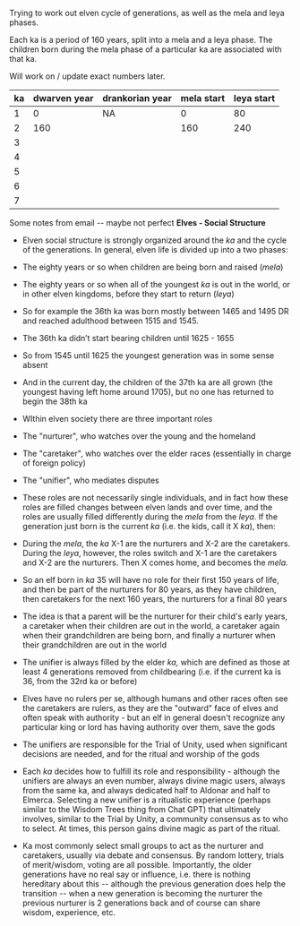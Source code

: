 Trying to work out elven cycle of generations, as well as the mela and leya phases.

Each ka is a period of 160 years, split into a mela and a leya phase. The children born during the mela phase of a particular ka are associated with that ka. 

Will work on / update exact numbers later.

| ka  | dwarven year | drankorian year | mela start | leya start |
| --- | ------------ | --------------- | ---------- | ---------- |
| 1   | 0            | NA              | 0          | 80         |
| 2   | 160          |                 | 160        | 240        |
| 3   |              |                 |            |            |
| 4   |              |                 |            |            |
| 5   |              |                 |            |            |
| 6   |              |                 |            |            |
| 7   |              |                 |            |            |


Some notes from email -- maybe not perfect
**Elves - Social Structure**

- Elven social structure is strongly organized around the _ka_ and the cycle of the generations. In general, elven life is divided up into a two phases:

- The eighty years or so when children are being born and raised (_mela_)
- The eighty years or so when all of the youngest _ka_ is out in the world, or in other elven kingdoms, before they start to return (_leya_)
- So for example the 36th ka was born mostly between 1465 and 1495 DR and reached adulthood between 1515 and 1545. 

- The 36th ka didn’t start bearing children until 1625 - 1655
- So from 1545 until 1625 the youngest generation was in some sense absent
- And in the current day, the children of the 37th ka are all grown (the youngest having left home around 1705), but no one has returned to begin the 38th ka

- WIthin elven society there are three important roles

- The "nurturer", who watches over the young and the homeland
- The "caretaker", who watches over the elder races (essentially in charge of foreign policy)
- The "unifier", who mediates disputes

- These roles are not necessarily single individuals, and in fact how these roles are filled changes between elven lands and over time, and the roles are usually filled differently during the _mela_ from the _leya_. If the generation just born is the current _ka_ (i.e. the kids, call it X _ka_), then:

- During the _mela_, the _ka_ X-1 are the nurturers and X-2 are the caretakers. During the _leya_, however, the roles switch and X-1 are the caretakers and X-2 are the nurturers. Then X comes home, and becomes the _mela._
- So an elf born in _ka_ 35 will have no role for their first 150 years of life, and then be part of the nurturers for 80 years, as they have children, then caretakers for the next 160 years, the nurturers for a final 80 years
- The idea is that a parent will be the nurturer for their child's early years, a caretaker when their children are out in the world, a caretaker again when their grandchildren are being born, and finally a nurturer when their grandchildren are out in the world
- The unifier is always filled by the elder _ka,_ which are defined as those at least 4 generations removed from childbearing (i.e. if the current ka is 36, from the 32rd ka or before)

- Elves have no rulers per se, although humans and other races often see the caretakers are rulers, as they are the "outward" face of elves and often speak with authority - but an elf in general doesn't recognize any particular king or lord has having authority over them, save the gods
- The unifiers are responsible for the Trial of Unity, used when significant decisions are needed, and for the ritual and worship of the gods
- Each _ka_ decides how to fulfill its role and responsibility - although the unifiers are always an even number, always divine magic users, always from the same ka, and always dedicated half to Aldonar and half to Elmerca. Selecting a new unifier is a ritualistic experience (perhaps similar to the Wisdom Trees thing from Chat GPT) that ultimately involves, similar to the Trial by Unity, a community consensus as to who to select. At times, this person gains divine magic as part of the ritual.
- Ka most commonly select small groups to act as the nurturer and caretakers, usually via debate and consensus. By random lottery, trials of merit/wisdom, voting are all possible. Importantly, the older generations have no real say or influence, i.e. there is nothing hereditary about this -- although the previous generation does help the transition -- when a new generation is becoming the nurturer the previous nurturer is 2 generations back and of course can share wisdom, experience, etc.